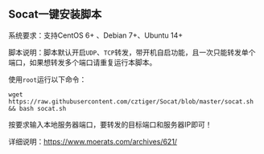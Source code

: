Socat一键安装脚本
-----------
系统要求：支持CentOS 6+ 、Debian 7+、Ubuntu 14+

脚本说明：脚本默认开启`UDP`、`TCP`转发，带开机自启功能，且一次只能转发单个端口，如果想转发多个端口请重复运行本脚本。

使用`root`运行以下命令：

    wget https://raw.githubusercontent.com/cztiger/Socat/blob/master/socat.sh && bash socat.sh


按要求输入本地服务器端口，要转发的目标端口和服务器IP即可！

详细说明：https://www.moerats.com/archives/621/
